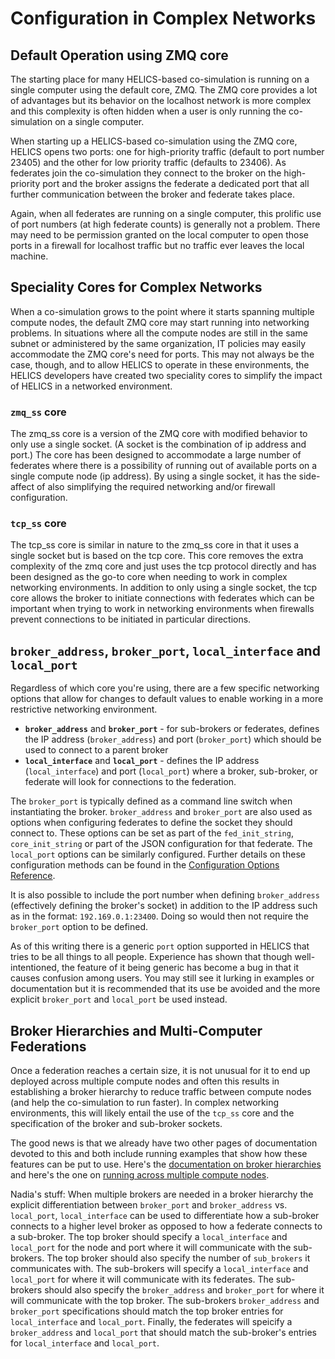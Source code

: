 # Configuration in Complex Networks

## Default Operation using ZMQ core
The starting place for many HELICS-based co-simulation is running on a single computer using the default core, ZMQ. The ZMQ core provides a lot of advantages but its behavior on the localhost network is more complex and this complexity is often hidden when a user is only running the co-simulation on a single computer. 

When starting up a HELICS-based co-simulation using the ZMQ core, HELICS opens two ports: one for high-priority traffic (default to port number 23405) and the other for low priority traffic (defaults to 23406). As federates join the co-simulation they connect to the broker on the high-priority port and the broker assigns the federate a dedicated port that all further communication between the broker and federate takes place.

Again, when all federates are running on a single computer, this prolific use of port numbers (at high federate counts) is generally not a problem. There may need to be permission granted on the local computer to open those ports in a firewall for localhost traffic but no traffic ever leaves the local machine.  

## Speciality Cores for Complex Networks
When a co-simulation grows to the point where it starts spanning multiple compute nodes, the default ZMQ core may start running into networking problems. In situations where all the compute nodes are still in the same subnet or administered by the same organization, IT policies may easily accommodate the ZMQ core's need for ports. This may not always be the case, though, and to allow HELICS to operate in these environments, the HELICS developers have created two speciality cores to simplify the impact of HELICS in a networked environment.


### `zmq_ss` core
The zmq_ss core is a version of the ZMQ core with modified behavior to only use a single socket. (A socket is the combination of ip address and port.) The core has been designed to accommodate a large number of federates where there is a possibility of running out of available ports on a single compute node (ip address). By using a single socket, it has the side-affect of also simplifying the required networking and/or firewall configuration.

### `tcp_ss` core
The tcp_ss core is similar in nature to the zmq_ss core in that it uses a single socket but is based on the tcp core. This core removes the extra complexity of the zmq core and just uses the tcp protocol directly and has been designed as the go-to core when needing to work in complex networking environments. In addition to only using a single socket, the tcp core allows the broker to initiate connections with federates which can be important when trying to work in networking environments when firewalls prevent connections to be initiated in particular directions. 


## `broker_address`, `broker_port`, `local_interface` and `local_port`
Regardless of which core you're using, there are a few specific networking options that allow for changes to default values to enable working in a more restrictive networking environment.

- **`broker_address`** and **`broker_port`** - for sub-brokers or federates, defines the IP address (`broker_address`) and port (`broker_port`) which should be used to connect to a parent broker
- **`local_interface`** and **`local_port`** - defines the IP address (`local_interface`) and port (`local_port`) where a broker, sub-broker, or federate will look for connections to the federation.
 
 
The `broker_port` is typically defined as a command line switch when instantiating the broker. `broker_address` and `broker_port` are also used as options when configuring federates to define the socket they should connect to. These options can be set as part of the `fed_init_string`, `core_init_string` or part of the JSON configuration for that federate. The  `local_port` options can be similarly configured. Further details on these configuration methods can be found in the [Configuration Options Reference](../../references/configuration_options_reference). 
 
It is also possible to include the port number when defining `broker_address` (effectively defining the broker's socket) in addition to the IP address such as in the format: `192.169.0.1:23400`. Doing so would then not require the `broker_port` option to be defined.

As of this writing there is a generic `port` option supported in HELICS that tries to be all things to all people. Experience has shown that though well-intentioned, the feature of it being generic has become a bug in that it causes confusion among users. You may still see it lurking in examples or documentation but it is recommended that its use be avoided and the more explicit `broker_port` and `local_port` be used instead.

## Broker Hierarchies and Multi-Computer Federations
Once a federation reaches a certain size, it is not unusual for it to end up deployed across multiple compute nodes and often this results in establishing a broker hierarchy to reduce traffic between compute nodes (and help the co-simulation to run faster). In complex networking environments, this will likely entail the use of the `tcp_ss` core and the specification of the broker and sub-broker sockets. 

The good news is that we already have two other pages of documentation devoted to this and both include running examples that show how these features can be put to use. Here's the [documentation on broker hierarchies](./broker_hierarchies) and here's the one on [running across multiple compute nodes](./borker_multicomputer).


Nadia's stuff:
When multiple brokers are needed in a broker hierarchy the explicit differentiation between `broker_port` and `broker_address` vs. `local_port`,  `local_interface` can be used to differentiate how a sub-broker connects to a higher level broker as opposed to how a federate connects to a sub-broker. The top broker should specify a `local_interface` and `local_port` for the node and port where it will communicate with the sub-brokers. The top broker should also specify the number of `sub_brokers` it communicates with. The sub-brokers will specify a `local_interface` and `local_port` for where it will communicate with its federates. The sub-brokers should also specify the `broker_address` and `broker_port` for where it will communicate with the top broker. The sub-brokers `broker_address` and `broker_port` specifications should match the top broker entries for `local_interface` and `local_port`. Finally, the federates will speicify a `broker_address` and `local_port` that should match the sub-broker's entries for `local_interface` and `local_port`. 

